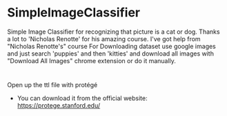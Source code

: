 # SimpleImageClassifier
Simple Image Classifier for recognizing that picture is a cat or dog.
Thanks a lot to 'Nicholas Renotte' for his amazing course.
I've got help from "Nicholas Renotte's" course
For Downloading dataset use google images and just search 'puppies' and then 'kitties' and download all images with "Download All Images" chrome extension or do it manually.
#

Open up the ttl file with protégé
* You can download it from the official website: https://protege.stanford.edu/
